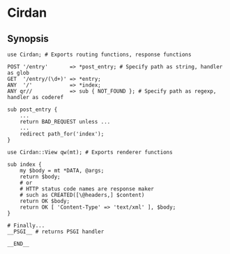 Cirdan
======

Synopsis
--------
    use Cirdan; # Exports routing functions, response functions

    POST '/entry'       => *post_entry; # Specify path as string, handler as glob
    GET  '/entry/(\d+)' => *entry;
    ANY  '/'            => *index;
    ANY qr//            => sub { NOT_FOUND }; # Specify path as regexp, handler as coderef

    sub post_entry {
        ...
        return BAD_REQUEST unless ...
        ...
        redirect path_for('index');
    }

    use Cirdan::View qw(mt); # Exports renderer functions

    sub index {
        my $body = mt *DATA, @args;
        return $body;
        # or
        # HTTP status code names are response maker
        # such as CREATED([\@headers,] $content)
        return OK $body;
        return OK [ 'Content-Type' => 'text/xml' ], $body;
    }

    # Finally...
    __PSGI__ # returns PSGI handler

    __END__
